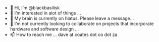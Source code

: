 - 👋 Hi, I’m @blackbasilisk
- 👀 I’m interested in alot of things ...
- 🌱 My brain is currently on hiatus. Please leave a message...
- 💞️ I’m not currently looking to collaborate on projects that incorporate hardware and software design ...
- 📫 How to reach me ... dave at coates dot co dot za

<!---
blackbasilisk/blackbasilisk is a ✨ special ✨ repository because its `README.md` (this file) appears on your GitHub profile.
You can click the Preview link to take a look at your changes.
--->
